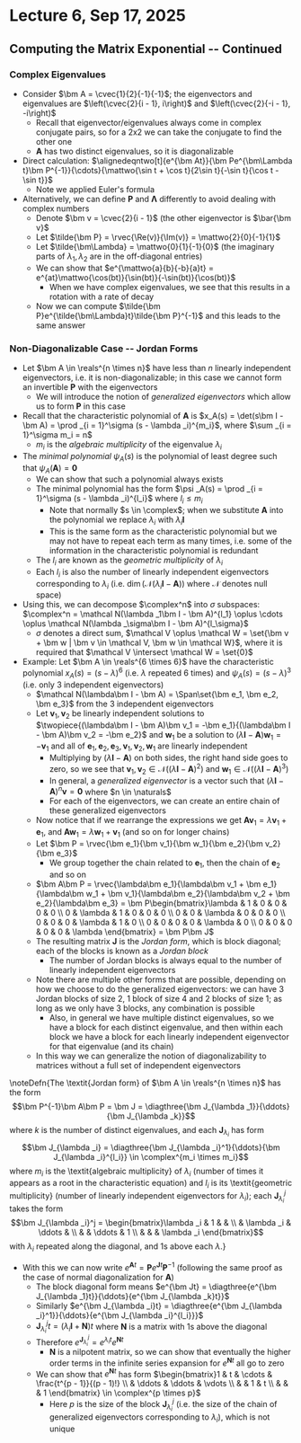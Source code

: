 # Lecture 6, Sep 17, 2025

## Computing the Matrix Exponential -- Continued

### Complex Eigenvalues

* Consider $\bm A = \cvec{1}{2}{-1}{-1}$; the eigenvectors and eigenvalues are $\left(\cvec{2}{i - 1}, i\right)$ and $\left(\cvec{2}{-i - 1}, -i\right)$
	* Recall that eigenvector/eigenvalues always come in complex conjugate pairs, so for a 2x2 we can take the conjugate to find the other one
	* $\bm A$ has two distinct eigenvalues, so it is diagonalizable
* Direct calculation: $\alignedeqntwo[t]{e^{\bm At}}{\bm Pe^{\bm\Lambda t}\bm P^{-1}}{\cdots}{\mattwo{\sin t + \cos t}{2\sin t}{-\sin t}{\cos t - \sin t}}$
	* Note we applied Euler's formula
* Alternatively, we can define $\bm P$ and $\bm\Lambda$ differently to avoid dealing with complex numbers
	* Denote $\bm v = \cvec{2}{i - 1}$ (the other eigenvector is $\bar{\bm v}$
	* Let $\tilde{\bm P} = \rvec{\Re(v)}{\Im(v)} = \mattwo{2}{0}{-1}{1}$
	* Let $\tilde{\bm\Lambda} = \mattwo{0}{1}{-1}{0}$ (the imaginary parts of $\lambda _1, \lambda _2$ are in the off-diagonal entries)
	* We can show that $e^{\mattwo{a}{b}{-b}{a}t} = e^{at}\mattwo{\cos(bt)}{\sin(bt)}{-\sin(bt)}{\cos(bt)}$
		* When we have complex eigenvalues, we see that this results in a rotation with a rate of decay
	* Now we can compute $\tilde{\bm P}e^{\tilde{\bm\Lambda}t}\tilde{\bm P}^{-1}$ and this leads to the same answer

### Non-Diagonalizable Case -- Jordan Forms

* Let $\bm A \in \reals^{n \times n}$ have less than $n$ linearly independent eigenvectors, i.e. it is non-diagonalizable; in this case we cannot form an invertible $\bm P$ with the eigenvectors
	* We will introduce the notion of *generalized eigenvectors* which allow us to form $\bm P$ in this case
* Recall that the characteristic polynomial of $\bm A$ is $x_A(s) = \det(s\bm I - \bm A) = \prod _{i = 1}^\sigma (s - \lambda _i)^{m_i}$, where $\sum _{i = 1}^\sigma m_i = n$
	* $m_i$ is the *algebraic multiplicity* of the eigenvalue $\lambda _i$
* The *minimal polynomial* $\psi _A(s)$ is the polynomial of least degree such that $\psi _A(\bm A) = \bm 0$
	* We can show that such a polynomial always exists
	* The minimal polynomial has the form $\psi _A(s) = \prod _{i = 1}^\sigma (s - \lambda _i)^{l_i}$ where $l_i \leq m_i$
		* Note that normally $s \in \complex$; when we substitute $\bm A$ into the polynomial we replace $\lambda _i$ with $\lambda _i\bm I$
		* This is the same form as the characteristic polynomial but we may not have to repeat each term as many times, i.e. some of the information in the characteristic polynomial is redundant
	* The $l_i$ are known as the *geometric multiplicity* of $\lambda _i$
	* Each $l_i$ is also the number of linearly independent eigenvectors corresponding to $\lambda _i$ (i.e. $\dim(\mathcal N(\lambda _i\bm I - \bm A))$ where $\mathcal N$ denotes null space)
* Using this, we can decompose $\complex^n$ into $\sigma$ subspaces: $\complex^n = \mathcal N(\lambda _1\bm I - \bm A)^{l_1} \oplus \cdots \oplus \mathcal N(\lambda _\sigma\bm I - \bm A)^{l_\sigma}$
	* $\sigma$ denotes a direct sum, $\mathcal V \oplus \mathcal W = \set{\bm v + \bm w | \bm v \in \mathcal V, \bm w \in \mathcal W}$, where it is required that $\mathcal V \intersect \mathcal W = \set{0}$
* Example: Let $\bm A \in \reals^{6 \times 6}$ have the characteristic polynomial $x_A(s) = (s - \lambda)^6$ (i.e. $\lambda$ repeated 6 times) and $\psi _A(s) = (s - \lambda)^3$ (i.e. only 3 independent eigenvectors)
	* $\mathcal N(\lambda\bm I - \bm A) = \Span\set{\bm e_1, \bm e_2, \bm e_3}$ from the 3 independent eigenvectors
	* Let $\bm v_1, \bm v_2$ be linearly independent solutions to $\twopiece{(\lambda\bm I - \bm A)\bm v_1 = -\bm e_1}{(\lambda\bm I - \bm A)\bm v_2 = -\bm e_2}$ and $\bm w_1$ be a solution to $(\lambda\bm I - \bm A)\bm w_1 = -\bm v_1$ and all of $\bm e_1, \bm e_2, \bm e_3, \bm v_1, \bm v_2, \bm w_1$ are linearly independent
		* Multiplying by $(\lambda\bm I - \bm A)$ on both sides, the right hand side goes to zero, so we see that $\bm v_1, \bm v_2 \in \mathcal N((\lambda\bm I - \bm A)^2)$ and $\bm w_1 \in \mathcal N((\lambda\bm I - \bm A)^3)$
		* In general, a *generalized eigenvector* is a vector such that $(\lambda\bm I - \bm A)^n\bm v = \bm 0$ where $n \in \naturals$
		* For each of the eigenvectors, we can create an entire chain of these generalized eigenvectors
	* Now notice that if we rearrange the expressions we get $\bm A\bm v_1 = \lambda\bm v_1 + \bm e_1$, and $\bm A\bm w_1 = \lambda\bm w_1 + \bm v_1$ (and so on for longer chains)
	* Let $\bm P = \rvec{\bm e_1}{\bm v_1}{\bm w_1}{\bm e_2}{\bm v_2}{\bm e_3}$
		* We group together the chain related to $\bm e_1$, then the chain of $\bm e_2$ and so on
	* $\bm A\bm P = \rvec{\lambda\bm e_1}{\lambda\bm v_1 + \bm e_1}{\lambda\bm w_1 + \bm v_1}{\lambda\bm e_2}{\lambda\bm v_2 + \bm e_2}{\lambda\bm e_3} = \bm P\begin{bmatrix}\lambda & 1 & 0 & 0 & 0 & 0 \\ 0 & \lambda & 1 & 0 & 0 & 0 \\ 0 & 0 & \lambda & 0 & 0 & 0 \\ 0 & 0 & 0 & \lambda & 1 & 0 \\ 0 & 0 & 0 & 0 & \lambda & 0 \\ 0 & 0 & 0 & 0 & 0 & \lambda \end{bmatrix} = \bm P\bm J$
	* The resulting matrix $\bm J$ is the *Jordan form*, which is block diagonal; each of the blocks is known as a *Jordan block*
		* The number of Jordan blocks is always equal to the number of linearly independent eigenvectors
	* Note there are multiple other forms that are possible, depending on how we choose to do the generalized eigenvectors: we can have 3 Jordan blocks of size 2, 1 block of size 4 and 2 blocks of size 1; as long as we only have 3 blocks, any combination is possible
		* Also, in general we have multiple distinct eigenvalues, so we have a block for each distinct eigenvalue, and then within each block we have a block for each linearly independent eigenvector for that eigenvalue (and its chain)
	* In this way we can generalize the notion of diagonalizability to matrices without a full set of independent eigenvectors

\noteDefn{The \textit{Jordan form} of $\bm A \in \reals^{n \times n}$ has the form $$\bm P^{-1}\bm A\bm P = \bm J = \diagthree{\bm J_{\lambda _1}}{\ddots}{\bm J_{\lambda _k}}$$ where $k$ is the number of distinct eigenvalues, and each $\bm J_{\lambda _i}$ has form $$\bm J_{\lambda _i} = \diagthree{\bm J_{\lambda _i}^1}{\ddots}{\bm J_{\lambda _i}^{l_i}} \in \complex^{m_i \times m_i}$$ where $m_i$ is the \textit{algebraic multiplicity} of $\lambda _i$ (number of times it appears as a root in the characteristic equation) and $l_i$ is its \textit{geometric multiplicity} (number of linearly independent eigenvectors for $\lambda _i$); each $\bm J_{\lambda _i}^j$ takes the form $$\bm J_{\lambda _i}^j = \begin{bmatrix}\lambda _i & 1 & & \\ & \lambda _i & \ddots & \\ & & \ddots & 1 \\ & & & \lambda _i \end{bmatrix}$$ with $\lambda _i$ repeated along the diagonal, and 1s above each $\lambda$.}

* With this we can now write $e^{\bm At} = \bm Pe^{\bm Jt}\bm P^{-1}$ (following the same proof as the case of normal diagonalization for $\bm A$)
	* The block diagonal form means $e^{\bm Jt} = \diagthree{e^{\bm J_{\lambda _1}t}}{\ddots}{e^{\bm J_{\lambda _k}t}}$
	* Similarly $e^{\bm J_{\lambda _i}t} = \diagthree{e^{\bm J_{\lambda _i}^1}}{\ddots}{e^{\bm J_{\lambda _i}^{l_i}}}$
	* $\bm J_{\lambda _i}^jt = \left(\lambda _i\bm I + \bm N\right)t$ where $\bm N$ is a matrix with 1s above the diagonal
	* Therefore $e^{\bm J_{\lambda _i}^j} = e^{\lambda _it}e^{\bm Nt}$
		* $\bm N$ is a nilpotent matrix, so we can show that eventually the higher order terms in the infinite series expansion for $e^{\bm Nt}$ all go to zero
	* We can show that $e^{\bm Nt}$ has form $\begin{bmatrix}1 & t & \cdots & \frac{t^{p - 1}}{(p - 1)!} \\ & \ddots & \ddots & \vdots \\ & & 1 & t \\ & & & 1 \end{bmatrix} \in \complex^{p \times p}$
		* Here $p$ is the size of the block $\bm J_{\lambda _i}^j$ (i.e. the size of the chain of generalized eigenvectors corresponding to $\lambda _i$), which is not unique

